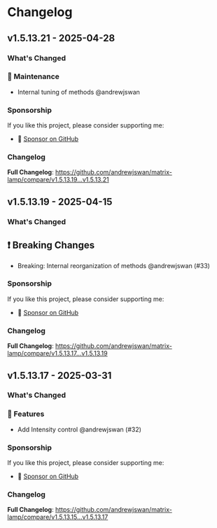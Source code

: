 # Changelog

## v1.5.13.21 - 2025-04-28

### What's Changed

### 🧰 Maintenance

- Internal tuning of methods @andrewjswan

### Sponsorship

If you like this project, please consider supporting me:

- 💖 [Sponsor on GitHub](https://github.com/sponsors/andrewjswan)

### Changelog

**Full Changelog**: https://github.com/andrewjswan/matrix-lamp/compare/v1.5.13.19...v1.5.13.21

## v1.5.13.19 - 2025-04-15

### What's Changed

## ❗️ Breaking Changes

- Breaking: Internal reorganization of methods @andrewjswan (#33)

### Sponsorship

If you like this project, please consider supporting me:

- 💖 [Sponsor on GitHub](https://github.com/sponsors/andrewjswan)

### Changelog

**Full Changelog**: https://github.com/andrewjswan/matrix-lamp/compare/v1.5.13.17...v1.5.13.19

## v1.5.13.17 - 2025-03-31

### What's Changed

### 🚀 Features

- Add Intensity control @andrewjswan (#32)

### Sponsorship

If you like this project, please consider supporting me:

- 💖 [Sponsor on GitHub](https://github.com/sponsors/andrewjswan)

### Changelog

**Full Changelog**: https://github.com/andrewjswan/matrix-lamp/compare/v1.5.13.15...v1.5.13.17

